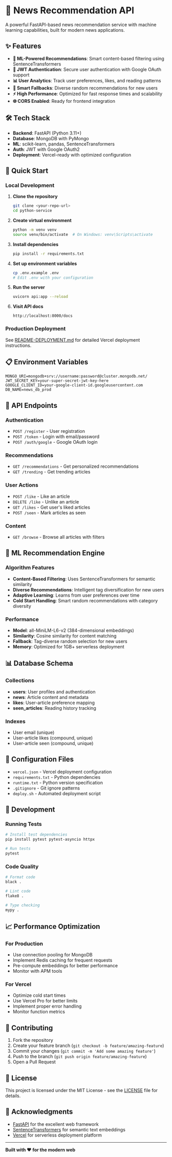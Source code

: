 # 🚀 News Recommendation API

A powerful FastAPI-based news recommendation service with machine learning capabilities, built for modern news applications.

## ✨ Features

- **🤖 ML-Powered Recommendations**: Smart content-based filtering using SentenceTransformers
- **🔐 JWT Authentication**: Secure user authentication with Google OAuth support
- **📊 User Analytics**: Track user preferences, likes, and reading patterns
- **🎲 Smart Fallbacks**: Diverse random recommendations for new users
- **⚡ High Performance**: Optimized for fast response times and scalability
- **🌐 CORS Enabled**: Ready for frontend integration

## 🛠️ Tech Stack

- **Backend**: FastAPI (Python 3.11+)
- **Database**: MongoDB with PyMongo
- **ML**: scikit-learn, pandas, SentenceTransformers
- **Auth**: JWT with Google OAuth2
- **Deployment**: Vercel-ready with optimized configuration

## 🚀 Quick Start

### Local Development

1. **Clone the repository**
   ```bash
   git clone <your-repo-url>
   cd python-service
   ```

2. **Create virtual environment**
   ```bash
   python -m venv venv
   source venv/bin/activate  # On Windows: venv\Scripts\activate
   ```

3. **Install dependencies**
   ```bash
   pip install -r requirements.txt
   ```

4. **Set up environment variables**
   ```bash
   cp .env.example .env
   # Edit .env with your configuration
   ```

5. **Run the server**
   ```bash
   uvicorn api:app --reload
   ```

6. **Visit API docs**
   ```
   http://localhost:8000/docs
   ```

### Production Deployment

See [README-DEPLOYMENT.md](README-DEPLOYMENT.md) for detailed Vercel deployment instructions.

## 📋 Environment Variables

```env
MONGO_URI=mongodb+srv://username:password@cluster.mongodb.net/
JWT_SECRET_KEY=your-super-secret-jwt-key-here
GOOGLE_CLIENT_ID=your-google-client-id.googleusercontent.com
DB_NAME=news_db_prod
```

## 🔗 API Endpoints

### Authentication
- `POST /register` - User registration
- `POST /token` - Login with email/password
- `POST /auth/google` - Google OAuth login

### Recommendations
- `GET /recommendations` - Get personalized recommendations
- `GET /trending` - Get trending articles

### User Actions
- `POST /like` - Like an article
- `DELETE /like` - Unlike an article
- `GET /likes` - Get user's liked articles
- `POST /seen` - Mark articles as seen

### Content
- `GET /browse` - Browse all articles with filters

## 🧠 ML Recommendation Engine

### Algorithm Features
- **Content-Based Filtering**: Uses SentenceTransformers for semantic similarity
- **Diverse Recommendations**: Intelligent tag diversification for new users
- **Adaptive Learning**: Learns from user preferences over time
- **Cold Start Handling**: Smart random recommendations with category diversity

### Performance
- **Model**: all-MiniLM-L6-v2 (384-dimensional embeddings)
- **Similarity**: Cosine similarity for content matching
- **Fallback**: Tag-diverse random selection for new users
- **Memory**: Optimized for 1GB+ serverless deployment

## 📊 Database Schema

### Collections
- **users**: User profiles and authentication
- **news**: Article content and metadata
- **likes**: User-article preference mapping
- **seen_articles**: Reading history tracking

### Indexes
- User email (unique)
- User-article likes (compound, unique)
- User-article seen (compound, unique)

## 🔧 Configuration Files

- `vercel.json` - Vercel deployment configuration
- `requirements.txt` - Python dependencies
- `runtime.txt` - Python version specification
- `.gitignore` - Git ignore patterns
- `deploy.sh` - Automated deployment script

## 🧪 Development

### Running Tests
```bash
# Install test dependencies
pip install pytest pytest-asyncio httpx

# Run tests
pytest
```

### Code Quality
```bash
# Format code
black .

# Lint code
flake8 .

# Type checking
mypy .
```

## 📈 Performance Optimization

### For Production
- Use connection pooling for MongoDB
- Implement Redis caching for frequent requests
- Pre-compute embeddings for better performance
- Monitor with APM tools

### For Vercel
- Optimize cold start times
- Use Vercel Pro for better limits
- Implement proper error handling
- Monitor function metrics

## 🤝 Contributing

1. Fork the repository
2. Create your feature branch (`git checkout -b feature/amazing-feature`)
3. Commit your changes (`git commit -m 'Add some amazing feature'`)
4. Push to the branch (`git push origin feature/amazing-feature`)
5. Open a Pull Request

## 📝 License

This project is licensed under the MIT License - see the [LICENSE](LICENSE) file for details.

## 🙏 Acknowledgments

- [FastAPI](https://fastapi.tiangolo.com/) for the excellent web framework
- [SentenceTransformers](https://www.sbert.net/) for semantic text embeddings
- [Vercel](https://vercel.com/) for serverless deployment platform

---

**Built with ❤️ for the modern web**